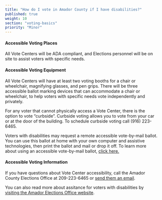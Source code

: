 ```yaml
---
title: "How do I vote in Amador County if I have disabilities?"
published: true
weight: 10
section: "voting-basics"
priority: "Minor"
---
```


#### Accessible Voting Places    

All Vote Centers will be ADA compliant, and Elections personnel will be on site to assist voters with specific needs.  

#### Accessible Voting Equipment    

All Vote Centers will have at least two voting booths for a chair or wheelchair, magnifying glasses, and pen grips. There will be three accessible ballot marking devices that can accommodate a chair or wheelchair, to help voters with specific needs vote independently and privately.  

For any voter that cannot physically access a Vote Center, there is the option to vote “curbside”. Curbside voting allows you to vote from your car or at the door of the building. To schedule curbside voting call (916) 223-6465.

Voters with disabilities may request a remote accessible vote-by-mail ballot. You can use this ballot at home with your own computer and assistive technologies, then print the ballot and mail or drop it off. To learn more about using an accessible vote-by-mail ballot, [click here.](https://www.amadorgov.org/government/elections/how-to-vote) 

#### Accessible Voting Information  

If you have questions about Vote Center accessibility, call the Amador County Elections Office at 209-223-6465 or [send them an email](mailto:elections@amadorgov.org).

You can also read more about assitance for voters with disabilities by [visiting the Amador Elections Office website](https://www.amadorgov.org/government/elections/accessible-voting).